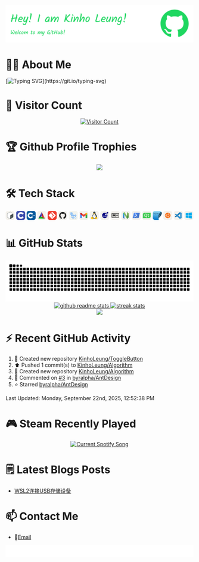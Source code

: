<div align="center">
  <a href="https://github.com/leviarista/github-profile-header-generator">
    <img src="https://github.com/KinhoLeung/KinhoLeung/raw/main/github-header-image.png" />
  </a>      
</div>


# 👨‍💻 About Me
[![Typing SVG](https://readme-typing-svg.demolab.com?font=Fira+Code&size=30&duration=2999&pause=1000&color=1ED760&multiline=true&width=1000&height=250&separator=%3D&lines=%23include+%3Cstdio.h%3E%3Dint+main(void)%3D%7B%3D&nbsp;&nbsp;&nbsp;&nbsp;printf(%22I+am+an+embedded+software+developer!%5Cn%22);%3D&nbsp;&nbsp;&nbsp;&nbsp;printf(%22I+love+OSS!%5Cn%22);%3D&nbsp;&nbsp;&nbsp;&nbsp;return+0;%3D%7D)](https://git.io/typing-svg)


# 👣 Visitor Count
<div align="center">
  <a href="https://github.com/antonkomarev/github-profile-views-counter">
    <img alt="Visitor Count" src="https://komarev.com/ghpvc/?username=KinhoLeung&color=1ED760&style=for-the-badge&label=You+are+visitor" width="200" height="50"/>
  </a>
</div>


# 🏆 Github Profile Trophies
<div align="center">
  <a href="https://github.com/ryo-ma/github-profile-trophy">
    <img src="https://github-profile-trophy.vercel.app/?username=KinhoLeung&theme=onedark&no-bg=true&column=-1&no-frame=true" />
  </a>
</div>


<!--
https://skillicons.dev/icons?i=bash,c,cpp,cmake,git,github,githubactions,gmail,linux,lua,md,neovim,powershell,qt,sqlite,ubuntu,vscode,windows&perline=18&theme=dark
-->
# 🛠 Tech Stack
<div align="center">
  <a href="https://github.com/tandpfun/skill-icons">
    <picture>
      <source srcset="https://github.com/KinhoLeung/KinhoLeung/raw/main/skill-icons-dark.svg" media="(prefers-color-scheme: dark)" />
      <source srcset="https://github.com/KinhoLeung/KinhoLeung/raw/main/skill-icons-light.svg" media="(prefers-color-scheme: light), (prefers-color-scheme: no-preference)" />
      <img alt="tech stack" src="https://github.com/KinhoLeung/KinhoLeung/raw/main/skill-icons-light.svg" />
    </picture>
  </a>
</div>


# 📊 GitHub Stats
<div align="center">
  <a href="https://github.com/Platane/snk">
    <picture>
      <source media="(prefers-color-scheme: dark)" srcset="https://raw.githubusercontent.com/KinhoLeung/KinhoLeung/output/github-contribution-grid-snake-dark.svg">
      <source media="(prefers-color-scheme: light), (prefers-color-scheme: no-preference)" srcset="https://raw.githubusercontent.com/KinhoLeung/KinhoLeung/output/github-contribution-grid-snake.svg">
      <img alt="github contribution grid snake animation" src="https://raw.githubusercontent.com/KinhoLeung/KinhoLeung/output/github-contribution-grid-snake.svg">
    </picture>
  </a>
</div>

<div align="center">
  <a href="https://github.com/anuraghazra/github-readme-stats">
    <picture>
      <source srcset="https://github-readme-stats.vercel.app/api?username=KinhoLeung&hide_border=true&show_icons=true&card_width=400&theme=vue-dark&rank_icon=github&ring_color=1ED760&title_color=1ED760&icon_color=1ED760&bg_color=00000000" media="(prefers-color-scheme: dark)" />
      <source srcset="https://github-readme-stats.vercel.app/api?username=KinhoLeung&hide_border=true&show_icons=true&card_width=400&theme=vue&rank_icon=github&ring_color=1ED760&title_color=1ED760&icon_color=1ED760&bg_color=00000000" media="(prefers-color-scheme: light), (prefers-color-scheme: no-preference)" />
      <img alt="github readme stats" src="https://github-readme-stats.vercel.app/api?username=KinhoLeung&hide_border=true&show_icons=true&card_width=400&theme=vue&rank_icon=github&ring_color=1ED760&title_color=1ED760&icon_color=1ED760&bg_color=00000000" />
    </picture>
  </a>
  
  <a href="https://github.com/DenverCoder1/github-readme-streak-stats">
    <picture>
      <source srcset="https://streak-stats.demolab.com/?user=KinhoLeung&hide_border=true&border=E4E2E3&card_width=400&theme=github-dark&background=00000000&fire=1ED760" media="(prefers-color-scheme: dark)" />
      <source srcset="https://streak-stats.demolab.com/?user=KinhoLeung&hide_border=true&border=E4E2E3&card_width=400&theme=github-light&background=00000000&dates=1ED760" media="(prefers-color-scheme: light), (prefers-color-scheme: no-preference)" />
      <img alt="streak stats" src="https://streak-stats.demolab.com/?user=KinhoLeung&hide_border=true&border=E4E2E3&card_width=400&theme=github-light&background=00000000&dates=1ED760" />
    </picture>
  </a>
</div>

<div align="center">
  <a href="https://github.com/ashutosh00710/github-readme-activity-graph">
    <img src="https://github-readme-activity-graph.vercel.app/graph?username=KinhoLeung&hide_border=true&line=1ED760&theme=github-compact&area=true" />
  </a>
</div>

# ⚡ Recent GitHub Activity
<!--RECENT_ACTIVITY:start-->
1. 📔 Created new repository [KinhoLeung/ToggleButton](https://github.com/KinhoLeung/ToggleButton)<br>
2. ⬆️ Pushed 1 commit(s) to [KinhoLeung/Algorithm](https://github.com/KinhoLeung/Algorithm)<br>
3. 📔 Created new repository [KinhoLeung/Algorithm](https://github.com/KinhoLeung/Algorithm)<br>
4. 💬 Commented on [#3](https://github.com/byralpha/AntDesign/issues/3#issuecomment-3233510853) in [byralpha/AntDesign](https://github.com/byralpha/AntDesign)<br>
5. ⭐ Starred [byralpha/AntDesign](https://github.com/byralpha/AntDesign)<br>
<!--RECENT_ACTIVITY:end-->

<!--RECENT_ACTIVITY:last_update-->
Last Updated: Monday, September 22nd, 2025, 12:52:38 PM
<!--RECENT_ACTIVITY:last_update_end-->

<!--
# 🎵 Spotify Recently Played
<div align="center">
  <a href="https://github.com/tthn0/Spotify-Readme">
    <picture>
      <source media="(prefers-color-scheme: light), (prefers-color-scheme: no-preference)" srcset="https://KinhoLeung.pythonanywhere.com?theme=light&scan=false&spin=true" />
      <source media="(prefers-color-scheme: dark)" srcset="https://KinhoLeung.pythonanywhere.com?theme=dark&scan=false&spin=true" />
      <img alt="Current Spotify Song" src="https://KinhoLeung.pythonanywhere.com?theme=light&scan=false&spin=true" /> 
    </picture>
  </a>
</div>
-->

# 🎮 Steam Recently Played
<div align="center">
  <a href="https://github.com/KinhoLeung/Steam-Readme">
    <picture>
      <source media="(prefers-color-scheme: light), (prefers-color-scheme: no-preference)" srcset="https://steam-readme.vercel.app?v=1&theme=light" />
      <source media="(prefers-color-scheme: dark)" srcset="https://steam-readme.vercel.app?v=1&theme=dark" />
      <img alt="Current Spotify Song" src="https://steam-readme.vercel.app?v=1&theme=light" /> 
    </picture>
  </a>
</div>


# 🗒️ Latest Blogs Posts
<!-- BLOG-POST-LIST:START -->
- [WSL2连接USB存储设备](https://oathblade.com/posts/wsl2-usb/wsl2%E8%BF%9E%E6%8E%A5usb%E5%AD%98%E5%82%A8%E8%AE%BE%E5%A4%87/)
<!-- BLOG-POST-LIST:END -->

# 📫 Contact Me
- 📧[Email](mailto:KinhoLeung6119@gmail.com)


<div align="center">
    <img src="https://github.com/KinhoLeung/KinhoLeung/raw/main/github-footer-image.svg" />
</div>
<!--
**KinhoLeung/KinhoLeung** is a ✨ _special_ ✨ repository because its `README.md` (this file) appears on your GitHub profile.

Here are some ideas to get you started:

- 🔭 I’m currently working on ...
- 🌱 I’m currently learning ...
- 👯 I’m looking to collaborate on ...
- 🤔 I’m looking for help with ...
- 💬 Ask me about ...
- 📫 How to reach me: ...
- 😄 Pronouns: ...
- ⚡ Fun fact: ...
-->
  

